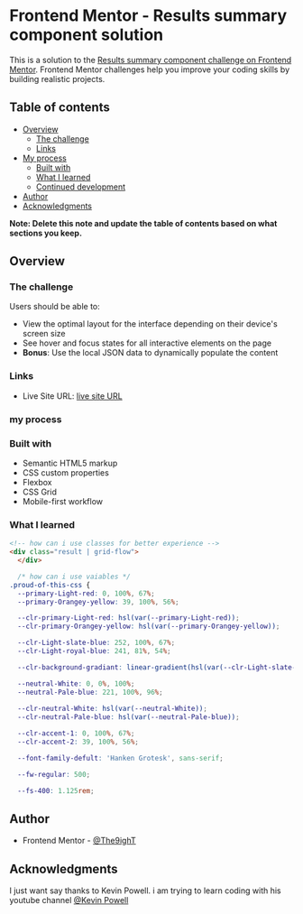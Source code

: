 # Frontend Mentor - Results summary component solution

This is a solution to the [Results summary component challenge on Frontend Mentor](https://www.frontendmentor.io/challenges/results-summary-component-CE_K6s0maV). Frontend Mentor challenges help you improve your coding skills by building realistic projects. 

## Table of contents

- [Overview](#overview)
  - [The challenge](#the-challenge)
  - [Links](#links)
- [My process](#my-process)
  - [Built with](#built-with)
  - [What I learned](#what-i-learned)
  - [Continued development](#continued-development)
- [Author](#author)
- [Acknowledgments](#acknowledgments)

**Note: Delete this note and update the table of contents based on what sections you keep.**

## Overview

### The challenge

Users should be able to:

- View the optimal layout for the interface depending on their device's screen size
- See hover and focus states for all interactive elements on the page
- **Bonus**: Use the local JSON data to dynamically populate the content

### Links

- Live Site URL: [live site URL](https://fem-results-summary-component-sand.vercel.app/)

### my process

### Built with

- Semantic HTML5 markup
- CSS custom properties
- Flexbox
- CSS Grid
- Mobile-first workflow

### What I learned

```html
<!-- how can i use classes for better experience -->
<div class="result | grid-flow">
  </div>
```
```css
  /* how can i use vaiables */
.proud-of-this-css {
  --primary-Light-red: 0, 100%, 67%;
  --primary-Orangey-yellow: 39, 100%, 56%;

  --clr-primary-Light-red: hsl(var(--primary-Light-red));
  --clr-primary-Orangey-yellow: hsl(var(--primary-Orangey-yellow));

  --clr-Light-slate-blue: 252, 100%, 67%;
  --clr-Light-royal-blue: 241, 81%, 54%;

  --clr-background-gradiant: linear-gradient(hsl(var(--clr-Light-slate-blue)), hsl(var(--clr-Light-royal-blue)));

  --neutral-White: 0, 0%, 100%;
  --neutral-Pale-blue: 221, 100%, 96%;
 
  --clr-neutral-White: hsl(var(--neutral-White));
  --clr-neutral-Pale-blue: hsl(var(--neutral-Pale-blue));

  --clr-accent-1: 0, 100%, 67%;
  --clr-accent-2: 39, 100%, 56%;

  --font-family-defult: 'Hanken Grotesk', sans-serif;

  --fw-regular: 500;

  --fs-400: 1.125rem;

```

## Author

- Frontend Mentor - [@The9ighT](https://www.frontendmentor.io/profile/The9ighT)

## Acknowledgments

I just want say thanks to Kevin Powell. i am trying to learn coding with his youtube channel [@Kevin Powell](https://www.youtube.com/@KevinPowell)

